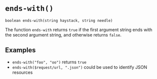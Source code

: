 # `ends-with()`

```
boolean ends-with(string haystack, string needle)
```

The function `ends-with` returns `true` if the first argument string
ends with the second argument string, and otherwise returns `false`.

## Examples

* `ends-with("foo", "oo")` returns `true`
* `ends-with($request/url, ".json")` could be used to identify JSON resources
